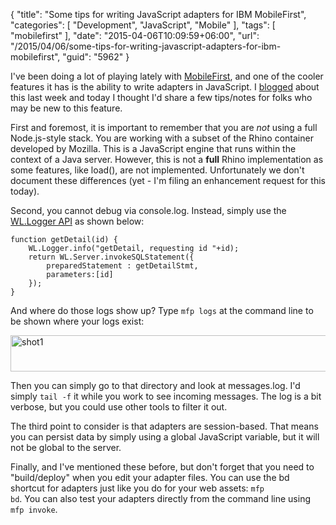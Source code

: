 {
	"title": "Some tips for writing JavaScript adapters for IBM MobileFirst",
	"categories": [
		"Development",
		"JavaScript",
		"Mobile"
	],
	"tags": [
		"mobilefirst"
	],
	"date": "2015-04-06T10:09:59+06:00",
	"url": "/2015/04/06/some-tips-for-writing-javascript-adapters-for-ibm-mobilefirst",
	"guid": "5962"
}

I've been doing a lot of playing lately with <a href="http://www.ibm.com/mobilefirst/us/en/">MobileFirst</a>, and one of the cooler features it has is the ability to write adapters in JavaScript. I <a href="http://www.raymondcamden.com/2015/04/02/using-mobilefirst-sql-adapters-with-an-ionic-application">blogged</a> about this last week and today I thought I'd share a few tips/notes for folks who may be new to this feature.

<!--more-->

First and foremost, it is important to remember that you are <i>not</i> using a full Node.js-style stack. You are working with a subset of the Rhino container developed by Mozilla. This is a JavaScript engine that runs within the context of a Java server. However, this is not a <strong>full</strong> Rhino implementation as some features, like load(), are not implemented. Unfortunately we don't document these differences (yet - I'm filing an enhancement request for this today).

Second, you cannot debug via console.log. Instead, simply use the <a href="http://www-01.ibm.com/support/knowledgecenter/SSHS8R_7.0.0/com.ibm.worklight.apiref.doc/html/refjavascript-server/html/WL.Logger.html?cp=SSHS8R_7.0.0%2F9-1-0-1-5">WL.Logger API</a> as shown below:

<pre><code class="language-javascript">function getDetail(id) {
	WL.Logger.info("getDetail, requesting id "+id);
	return WL.Server.invokeSQLStatement({
		preparedStatement : getDetailStmt,
		parameters:[id]
	});
}</code></pre>

And where do those logs show up? Type <code>mfp logs</code> at the command line to be shown where your logs exist:

<a href="http://www.raymondcamden.com/wp-content/uploads/2015/04/shot11.png"><img src="https://static.raymondcamden.com/images/wp-content/uploads/2015/04/shot11.png" alt="shot1" width="800" height="58" class="alignnone size-full wp-image-5963" /></a>

Then you can simply go to that directory and look at messages.log. I'd simply <code>tail -f</code> it while you work to see incoming messages. The log is a bit verbose, but you could use other tools to filter it out. 

The third point to consider is that adapters are session-based. That means you can persist data by simply using a global JavaScript variable, but it will not be global to the server. 

Finally, and I've mentioned these before, but don't forget that you need to "build/deploy" when you edit your adapter files. You can use the bd shortcut for adapters just like you do for your web assets: <code>mfp bd</code>. You can also test your adapters directly from the command line using <code>mfp invoke</code>.